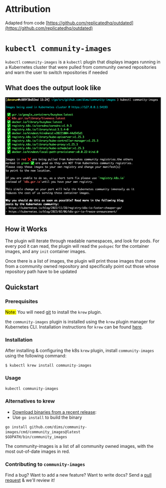 # Attribution

Adapted from code [https://github.com/replicatedhq/outdated](https://github.com/replicatedhq/outdated)

# `kubectl community-images`

`kubectl` `community-images` is a `kubectl` plugin that displays images running in a Kubernetes cluster that were pulled from community owned repositories and warn the user to switch repositories if needed

## What does the output look like

![](images/community-images.png)

## How it Works

The plugin will iterate through readable namespaces, and look for pods. For every pod it can read, the plugin will read the `podspec` for the container images, and any `init` container images.

Once there is a list of images, the plugin will print those images that come from a community owned repository and specifically point out those whose repository path have to be updated  

## Quickstart

### Prerequisites

<mark>Note:</mark> You will need [git](https://git-scm.com/downloads) to install the `krew` plugin.

the `community-images` plugin is installed using the `krew` plugin manager for Kubernetes CLI. Installation instructions for `krew` can be found [here](https://krew.sigs.k8s.io/docs/user-guide/setup/install/).

### Installation

After installing & configuring the k8s `krew` plugin, install `community-images` using the following command:

````
$ kubectl krew install community-images
````

### Usage

````
kubectl community-images
````

### Alternatives to krew

- [Download binaries from a recent release](https://github.com/dims/community-images/releases):
- Use `go install` to build the binary
````
go install github.com/dims/community-images/cmd/community_images@latest
$GOPATH/bin/community_images
````

The community-images is a list of all community owned images, with the most out-of-date images in red.

### Contributing to `community-images`

Find a bug? Want to add a new feature? Want to write docs? Send a [pull request](https://docs.github.com/en/github/collaborating-with-issues-and-pull-requests/about-pull-requests) & we'll review it! 